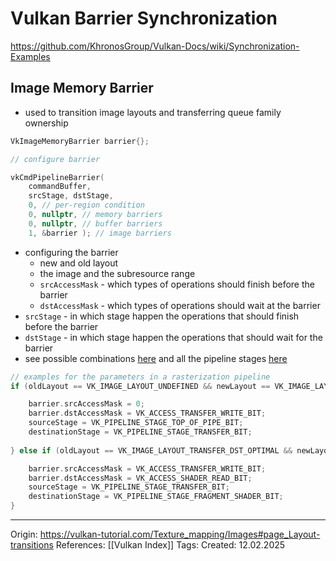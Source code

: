 # Vulkan Barrier  Synchronization

https://github.com/KhronosGroup/Vulkan-Docs/wiki/Synchronization-Examples

## Image Memory Barrier

- used to transition image layouts and transferring queue family ownership

```c++
VkImageMemoryBarrier barrier{};

// configure barrier

vkCmdPipelineBarrier( 
	commandBuffer, 
	srcStage, dstStage, 
	0, // per-region condition
	0, nullptr, // memory barriers
	0, nullptr, // buffer barriers
	1, &barrier ); // image barriers
```

- configuring the barrier
	- new and old layout
	- the image and the subresource range
	- `srcAccessMask` - which types of operations should finish before the barrier
	- `dstAccessMask` - which types of operations should wait at the barrier
- `srcStage` - in which stage happen the operations that should finish before the barrier
- `dstStage` - in which stage happen the operations that should wait for the barrier
- see possible combinations [here](https://docs.vulkan.org/spec/latest/chapters/synchronization.html#synchronization-access-types-supported) and all the pipeline stages [here](https://docs.vulkan.org/spec/latest/chapters/synchronization.html#VkPipelineStageFlagBits) 

```c++
// examples for the parameters in a rasterization pipeline
if (oldLayout == VK_IMAGE_LAYOUT_UNDEFINED && newLayout == VK_IMAGE_LAYOUT_TRANSFER_DST_OPTIMAL) { 

	barrier.srcAccessMask = 0; 
	barrier.dstAccessMask = VK_ACCESS_TRANSFER_WRITE_BIT; 
	sourceStage = VK_PIPELINE_STAGE_TOP_OF_PIPE_BIT; 
	destinationStage = VK_PIPELINE_STAGE_TRANSFER_BIT; 
	
} else if (oldLayout == VK_IMAGE_LAYOUT_TRANSFER_DST_OPTIMAL && newLayout == VK_IMAGE_LAYOUT_SHADER_READ_ONLY_OPTIMAL) { 

	barrier.srcAccessMask = VK_ACCESS_TRANSFER_WRITE_BIT; 
	barrier.dstAccessMask = VK_ACCESS_SHADER_READ_BIT; 
	sourceStage = VK_PIPELINE_STAGE_TRANSFER_BIT; 
	destinationStage = VK_PIPELINE_STAGE_FRAGMENT_SHADER_BIT; 
}
```

---

Origin: https://vulkan-tutorial.com/Texture_mapping/Images#page_Layout-transitions
References: [[Vulkan Index]]
Tags: 
Created: 12.02.2025

